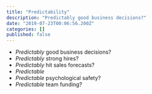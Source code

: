 ```yaml
---
title: "Predictability"
description: "Predictably good business decisions?"
date: "2019-07-23T00:06:56.200Z"
categories: []
published: false
---
```


  

-   _Predictably_ good business decisions?
-   _Predictably_ strong hires?
-   _Predictably_ hit sales forecasts? 
-   _Predictable_ 
-   _Predictable_ psychological safety?
-   _Predictable_ team funding?
